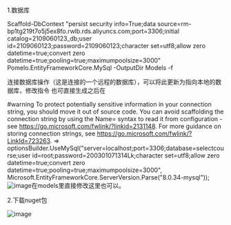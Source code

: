 1.数据库

Scaffold-DbContext "persist security info=True;data source=rm-bp1tg219t7o5j5ex8fo.rwlb.rds.aliyuncs.com;port=3306;initial catalog=2109060123_db;user id=2109060123;password=2109060123;character set=utf8;allow zero datetime=true;convert zero datetime=true;pooling=true;maximumpoolsize=3000" Pomelo.EntityFrameworkCore.MySql -OutputDir Models -f

连接数据库操作（这是连接的一个远程的数据库），可以将此更新为指向本地的数据库，修改指令
也可直接生成之后在

#warning To protect potentially sensitive information in your connection string, you should move it out of source code. You can avoid scaffolding the connection string by using the Name= syntax to read it from configuration - see https://go.microsoft.com/fwlink/?linkid=2131148. For more guidance on storing connection strings, see https://go.microsoft.com/fwlink/?LinkId=723263.
        => optionsBuilder.UseMySql("server=localhost;port=3306;database=selectcourse;user id=root;password=200301071314Lk;character set=utf8;allow zero datetime=true;convert zero datetime=true;pooling=true;maximumpoolsize=3000", Microsoft.EntityFrameworkCore.ServerVersion.Parse("8.0.34-mysql"));
![image](https://github.com/user-attachments/assets/9db2a75f-12ff-438b-a30f-86422c2fd635)在models里直接修改这里也可以。


2.下载nuget包

![image](https://github.com/user-attachments/assets/0da7893d-d08c-4391-9a33-334cac9a50f8)
